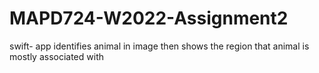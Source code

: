 # MAPD724-W2022-Assignment2
swift- app identifies animal in image then shows the region that animal is mostly associated with
